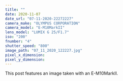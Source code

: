 ```yaml
---
title: ""
date: 2020-11-07
date_url: "07-11-2020-22272227"
camera_make: "OLYMPUS CORPORATION"
camera_model: "E-M10MarkII"
lens_model: "LUMIX G 25/F1.7"
iso: "200"
fnumber: "4"
shutter_speed: "800"
image_path: "07_11_2020_122227.jpg"
pixel_x_dimension: 
pixel_y_dimension: 
---
```


This post features an image taken with an E-M10MarkII.